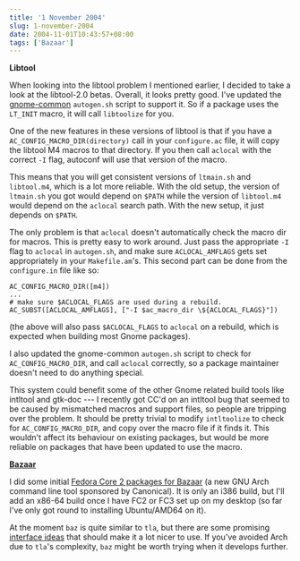 ```yaml
---
title: '1 November 2004'
slug: 1-november-2004
date: 2004-11-01T10:43:57+08:00
tags: ['Bazaar']
---
```


**Libtool**

When looking into the libtool problem I mentioned earlier, I decided to
take a look at the libtool-2.0 betas. Overall, it looks pretty good.
I\'ve updated the
[gnome-common](http://cvs.gnome.org/viewcvs/gnome-common/) `autogen.sh`
script to support it. So if a package uses the `LT_INIT` macro, it will
call `libtoolize` for you.

One of the new features in these versions of libtool is that if you have
a `AC_CONFIG_MACRO_DIR(directory)` call in your `configure.ac` file, it
will copy the libtool M4 macros to that directory. If you then call
`aclocal` with the correct `-I` flag, autoconf will use that version of
the macro.

This means that you will get consistent versions of `ltmain.sh` and
`libtool.m4`, which is a lot more reliable. With the old setup, the
version of `ltmain.sh` you got would depend on `$PATH` while the version
of `libtool.m4` would depend on the `aclocal` search path. With the new
setup, it just depends on `$PATH`.

The only problem is that `aclocal` doesn\'t automatically check the
macro dir for macros. This is pretty easy to work around. Just pass the
appropriate `-I` flag to `aclocal` in `autogen.sh`, and make sure
`ACLOCAL_AMFLAGS` gets set appropriately in your `Makefile.am`\'s. This
second part can be done from the `configure.in` file like so:

    AC_CONFIG_MACRO_DIR([m4])
    ...
    # make sure $ACLOCAL_FLAGS are used during a rebuild.
    AC_SUBST([ACLOCAL_AMFLAGS], ["-I $ac_macro_dir \${ACLOCAL_FLAGS}"])

(the above will also pass `$ACLOCAL_FLAGS` to `aclocal` on a rebuild,
which is expected when building most Gnome packages).

I also updated the gnome-common `autogen.sh` script to check for
`AC_CONFIG_MACRO_DIR`, and call `aclocal` correctly, so a package
maintainer doesn\'t need to do anything special.

This system could benefit some of the other Gnome related build tools
like intltool and gtk-doc --- I recently got CC\'d on an intltool bug
that seemed to be caused by mismatched macros and support files, so
people are tripping over the problem. It should be pretty trivial to
modify `intltoolize` to check for `AC_CONFIG_MACRO_DIR`, and copy over
the macro file if it finds it. This wouldn\'t affect its behaviour on
existing packages, but would be more reliable on packages that have been
updated to use the macro.

[**Bazaar**](http://bazaar.canonical.com/)

I did some initial [Fedora Core 2 packages for
Bazaar](http://bazaar.canonical.com/packages/rpms/fc2/) (a new GNU Arch
command line tool sponsored by Canonical). It is only an i386 build, but
I\'ll add an x86-64 build once I have FC2 or FC3 set up on my desktop
(so far I\'ve only got round to installing Ubuntu/AMD64 on it).

At the moment `baz` is quite similar to `tla`, but there are some
promising [interface
ideas](http://wiki.gnuarch.org/moin.cgi/BazaarMockupUI) that should make
it a lot nicer to use. If you\'ve avoided Arch due to `tla`\'s
complexity, `baz` might be worth trying when it develops further.
